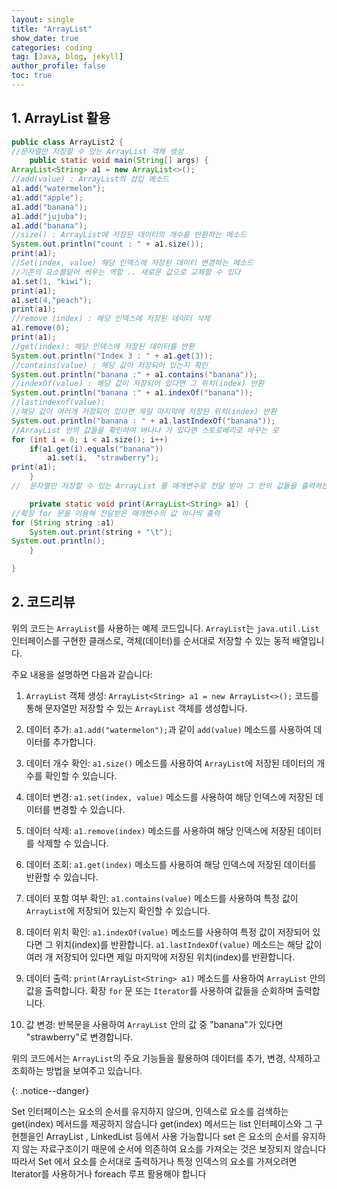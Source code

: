 ```yaml
---
layout: single
title: "ArrayList"
show_date: true
categories: coding
tag: [Java, blog, jekyll]
author_profile: false
toc: true
---
```


## 1. ArrayList 활용

```java
public class ArrayList2 {
//문자열만 저장할 수 있는 ArrayList 객체 생성
	public static void main(String[] args) {
ArrayList<String> a1 = new ArrayList<>();
//add(value) : ArrayList의 삽입 메소드
a1.add("watermelon");
a1.add("apple");
a1.add("banana");
a1.add("jujuba");
a1.add("banana");
//size() : ArrayList에 저장된 데이터의 개수를 반환하는 메소드
System.out.println("count : " + a1.size());
print(a1);
//Set(index, value) 해당 인덱스에 저장된 데이터 변경하는 메소드
//기존의 요소를덭어 씌우는 역할 .. 새로운 값으로 교체할 수 있다
a1.set(1, "kiwi");
print(a1);
a1.set(4,"peach");
print(a1);
//remove (index) : 해당 인덱스에 저장된 데이터 삭제
a1.remove(0);
print(a1);
//get(index): 해당 인덱스에 저장된 데이터를 반환
System.out.println("Index 3 : " + a1.get(3));
//contains(value) : 해당 값이 저장되어 있는지 확인
System.out.println("banana :" + a1.contains("banana"));
//indexOf(value) : 해당 값이 저장되어 있다면 그 위치(index) 반환
System.out.println("banana :" + a1.indexOf("banana"));
//lastindexof(value):
//해당 값이 여러개 저장되어 있다면 제일 마지막에 저장된 위치(index) 반환
System.out.println("banana : " + a1.lastIndexOf("banana"));
//ArrayList 안의 값들을 확인하여 바나나 가 있다면 스토로베리로 바꾸는 로
for (int i = 0; i < a1.size(); i++)
	if(a1.get(i).equals("banana"))
		a1.set(i,  "strawberry");
print(a1);
	}
//	문자열만 저장할 수 있는 ArrayList 를 매개변수로 전달 받아 그 안의 값들을 출력하는 메소드

	private static void print(ArrayList<String> a1) {
//확장 for 문을 이용해 전달받은 매개변수의 값 하나씩 출력
for (String string :a1)
	System.out.print(string + "\t");
System.out.println();
	}

}
```

## 2. 코드리뷰

위의 코드는 `ArrayList`를 사용하는 예제 코드입니다. `ArrayList`는 `java.util.List` 인터페이스를 구현한 클래스로, 객체(데이터)를 순서대로 저장할 수 있는 동적 배열입니다.

주요 내용을 설명하면 다음과 같습니다:

1. `ArrayList` 객체 생성: `ArrayList<String> a1 = new ArrayList<>();` 코드를 통해 문자열만 저장할 수 있는 `ArrayList` 객체를 생성합니다.

2. 데이터 추가: `a1.add("watermelon");`과 같이 `add(value)` 메소드를 사용하여 데이터를 추가합니다.

3. 데이터 개수 확인: `a1.size()` 메소드를 사용하여 `ArrayList`에 저장된 데이터의 개수를 확인할 수 있습니다.

4. 데이터 변경: `a1.set(index, value)` 메소드를 사용하여 해당 인덱스에 저장된 데이터를 변경할 수 있습니다.

5. 데이터 삭제: `a1.remove(index)` 메소드를 사용하여 해당 인덱스에 저장된 데이터를 삭제할 수 있습니다.

6. 데이터 조회: `a1.get(index)` 메소드를 사용하여 해당 인덱스에 저장된 데이터를 반환할 수 있습니다.

7. 데이터 포함 여부 확인: `a1.contains(value)` 메소드를 사용하여 특정 값이 `ArrayList`에 저장되어 있는지 확인할 수 있습니다.

8. 데이터 위치 확인: `a1.indexOf(value)` 메소드를 사용하여 특정 값이 저장되어 있다면 그 위치(index)를 반환합니다. `a1.lastIndexOf(value)` 메소드는 해당 값이 여러 개 저장되어 있다면 제일 마지막에 저장된 위치(index)를 반환합니다.

9. 데이터 출력: `print(ArrayList<String> a1)` 메소드를 사용하여 `ArrayList` 안의 값을 출력합니다. 확장 `for` 문 또는 `Iterator`를 사용하여 값들을 순회하며 출력합니다.

10. 값 변경: 반복문을 사용하여 `ArrayList` 안의 값 중 "banana"가 있다면 "strawberry"로 변경합니다.

위의 코드에서는 `ArrayList`의 주요 기능들을 활용하여 데이터를 추가, 변경, 삭제하고 조회하는 방법을 보여주고 있습니다.

{: .notice--danger}

<div class="notice--success">
Set 인터페이스는 요소의 순서를 유지하지 않으며, 인덱스로 요소를 검색하는 get(index) 메서드를 제공하지 않습니다
get(index) 메서드는 list 인터페이스와 그 구현첻을인 ArrayList , LinkedList 등에서 사용 가능합니다
set 은 요소의 순서를 유지하지 않는 자료구조이기 때문에 순서에 의존하여 요소를 가져오는 것은 보장되지 않습니다
따라서 Set 에서 요소를 순서대로 출력하거나 특정 인덱스의 요소를 가져오려면 Iterator를 사용하거나 foreach 루프 활용해야 합니다
</div>
